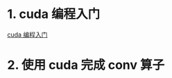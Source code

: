 # 1. cuda 编程入门
[cuda 编程入门](https://blog.csdn.net/weixin_45252450/article/details/124850036)



# 2. 使用 cuda 完成 conv 算子